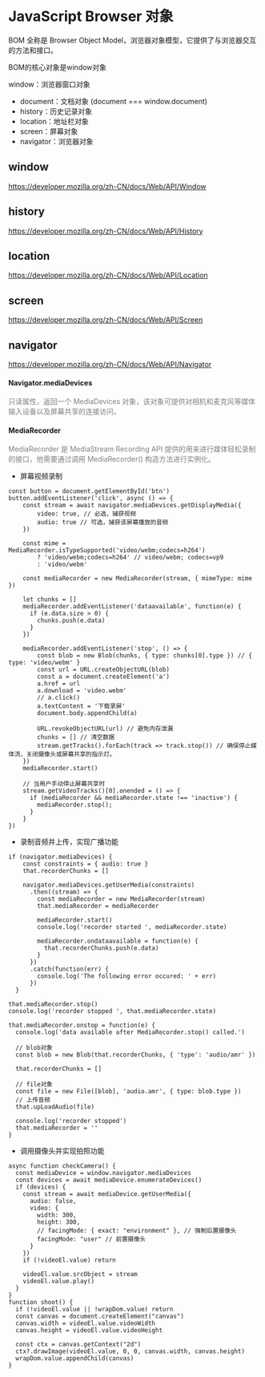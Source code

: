 # JavaScript Browser 对象

BOM 全称是 Browser Object Model，浏览器对象模型，它提供了与浏览器交互的方法和接口。

BOM的核心对象是window对象

window：浏览器窗口对象
  - document：文档对象 (document === window.document)
  - history：历史记录对象
  - location：地址栏对象
  - screen：屏幕对象
  - navigator：浏览器对象

## window

https://developer.mozilla.org/zh-CN/docs/Web/API/Window


## history

https://developer.mozilla.org/zh-CN/docs/Web/API/History

## location

https://developer.mozilla.org/zh-CN/docs/Web/API/Location

## screen

https://developer.mozilla.org/zh-CN/docs/Web/API/Screen

## navigator

https://developer.mozilla.org/zh-CN/docs/Web/API/Navigator

#### Navigator.mediaDevices 

<font color=gray>

只读属性，返回一个 MediaDevices 对象，该对象可提供对相机和麦克风等媒体输入设备以及屏幕共享的连接访问。

</font>

#### MediaRecorder

<font color=gray>

MediaRecorder 是 MediaStream Recording API 提供的用来进行媒体轻松录制的接口，他需要通过调用 MediaRecorder() 构造方法进行实例化。

</font>

- 屏幕视频录制
```
const button = document.getElementById('btn')
button.addEventListener('click', async () => {
    const stream = await navigator.mediaDevices.getDisplayMedia({
        video: true, // 必选，捕获视频
        audio: true // 可选，捕获该屏幕播放的音频
    })

    const mime = MediaRecorder.isTypeSupported('video/webm;codecs=h264')
        ? 'video/webm;codecs=h264' // video/webm; codecs=vp9
        : 'video/webm'

    const mediaRecorder = new MediaRecorder(stream, { mimeType: mime })

    let chunks = []
    mediaRecorder.addEventListener('dataavailable', function(e) {
      if (e.data.size > 0) {
        chunks.push(e.data)
      }
    })

    mediaRecorder.addEventListener('stop', () => {
        const blob = new Blob(chunks, { type: chunks[0].type }) // { type: 'video/webm' }
        const url = URL.createObjectURL(blob)
        const a = document.createElement('a')
        a.href = url
        a.download = 'video.webm'
        // a.click()
        a.textContent = '下载录屏'
        document.body.appendChild(a)

        URL.revokeObjectURL(url) // 避免内存泄漏
        chunks = [] // 清空数据
        stream.getTracks().forEach(track => track.stop()) // 确保停止媒体流，关闭摄像头或屏幕共享的指示灯。
    })
    mediaRecorder.start()

    // 当用户手动停止屏幕共享时
    stream.getVideoTracks()[0].onended = () => {
      if (mediaRecorder && mediaRecorder.state !== 'inactive') {
        mediaRecorder.stop();
      }
    }
})
```
- 录制音频并上传，实现广播功能
```
if (navigator.mediaDevices) {
    const constraints = { audio: true }
    that.recorderChunks = []

    navigator.mediaDevices.getUserMedia(constraints)
      .then((stream) => {
        const mediaRecorder = new MediaRecorder(stream)
        that.mediaRecorder = mediaRecorder

        mediaRecorder.start()
        console.log('recorder started ', mediaRecorder.state)

        mediaRecorder.ondataavailable = function(e) {
          that.recorderChunks.push(e.data)
        }
      })
      .catch(function(err) {
        console.log('The following error occured: ' + err)
      })
  }

that.mediaRecorder.stop()
console.log('recorder stopped ', that.mediaRecorder.state)

that.mediaRecorder.onstop = function(e) {
  console.log('data available after MediaRecorder.stop() called.')

  // blob对象
  const blob = new Blob(that.recorderChunks, { 'type': 'audio/amr' })

  that.recorderChunks = []

  // file对象
  const file = new File([blob], 'audio.amr', { type: blob.type })
  // 上传音频
  that.upLoadAudio(file)

  console.log('recorder stopped')
  that.mediaRecorder = ''
}
```
- 调用摄像头并实现拍照功能
```
async function checkCamera() {
  const mediaDevice = window.navigator.mediaDevices
  const devices = await mediaDevice.enumerateDevices()
  if (devices) {
    const stream = await mediaDevice.getUserMedia({
      audio: false,
      video: {
        width: 300,
        height: 300,
        // facingMode: { exact: "environment" }, // 强制后置摄像头
        facingMode: "user" // 前置摄像头
      }
    })
    if (!videoEl.value) return

    videoEl.value.srcObject = stream
    videoEl.value.play()
  }
}
function shoot() {
  if (!videoEl.value || !wrapDom.value) return
  const canvas = document.createElement("canvas")
  canvas.width = videoEl.value.videoWidth
  canvas.height = videoEl.value.videoHeight

  const ctx = canvas.getContext("2d")
  ctx?.drawImage(videoEl.value, 0, 0, canvas.width, canvas.height)
  wrapDom.value.appendChild(canvas)
}
```
